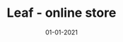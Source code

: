 ---
title: Leaf - online store
description:  It is a fullstack project that aims to recreate many functionalities, structures and styles from Apple.com
date: 01-01-2021
link: /
tags:
  - React
  - JavaScript
  - Node
  - Express
  - MongoDB
  - Stripe
---
